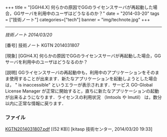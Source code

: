 +++
title = "[GGH4.X] 何らかの原因でGGのライセンスサーバが再起動した場合，GGサーバを利用中のユーザはどうなるのか？"
date = "2014-03-20"
tags = ["技術ノート"]
categories=["tech"]
banner = "img/technote.jpg"
+++

-------------------------------------------------------------------------------------------------------

*技術ノート
2014/03/20*


[番号]
技術ノート KGTN 2014031807

[現象]
[GGH4.X]
何らかの原因でGGのライセンスサーバが再起動した場合，GGサーバを利用中のユーザはどうなるのか？

[説明]
GGライセンスサーバの再起動中も，利用中のアプリケーションをそのまま使用することが出来ます．新たなアプリケーションを起動しようとした場合は，
" is inaccessible" というエラーが表示されます．サービス GO-Global
License Manager
が正常に開始すると，直ちに新たなアプリケーションの起動が出来るようになります．ライセンスの利用状況
（lmtools や lmutil） は，数分以内に正常な情報に戻ります．


### ファイル





[KGTN2014031807.pdf](http://techreport.kitasp.net/attachments/download/1633/KGTN2014031807.pdf)
 [(52 KB)] [kitasp 技術センター, 2014/03/20
19:33]
